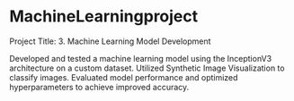 # MachineLearningproject
Project Title: 3.	Machine Learning Model Development

Developed and tested a machine learning model using the InceptionV3 architecture on a custom dataset. Utilized Synthetic Image Visualization to classify images. Evaluated model performance and optimized hyperparameters to achieve improved accuracy.
